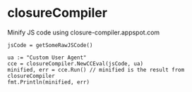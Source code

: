 # closureCompiler
Minify JS code using closure-compiler.appspot.com

````
jsCode = getSomeRawJSCode()

ua := "Custom User Agent"
cce = closureCompiler.NewCCEval(jsCode, ua)
minified, err = cce.Run() // minified is the result from closureCompiler
fmt.Println(minified, err)
````